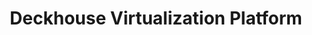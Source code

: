 ---
title: "Deckhouse Virtualization Platform"
permalink: en/virtualization-platform/documentation/user/faq.html
---